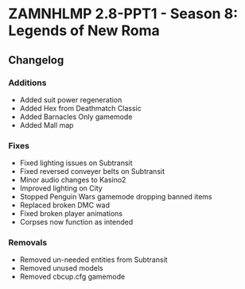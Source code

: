 # ZAMNHLMP 2.8-PPT1 - Season 8: Legends of New Roma
## Changelog
### Additions
- Added suit power regeneration
- Added Hex from Deathmatch Classic
- Added Barnacles Only gamemode
- Added Mall map

### Fixes
- Fixed lighting issues on Subtransit
- Fixed reversed conveyer belts on Subtransit
- Minor audio changes to Kasino2
- Improved lighting on City
- Stopped Penguin Wars gamemode dropping banned items
- Replaced broken DMC wad
- Fixed broken player animations
- Corpses now function as intended

### Removals
- Removed un-needed entities from Subtransit
- Removed unused models
- Removed cbcup.cfg gamemode